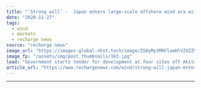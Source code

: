 ```yaml
---
title: "'Strong will' -  Japan enters large-scale offshore wind era with first fixed-bottom auctions"
date: "2020-11-27"
tags: 
  - wind
  - markets
  - recharge news
source: "recharge news"
image_url: "https://images-global.nhst.tech/image/ZS8yMytMRFlaeHlVZXZZV2pNYnA1ODNGd0UwUHVUYUJHYlhlOWRlMlJQTT0=/nhst/binary/b210ded48e7eae6793e7fba937bda2f1"
image_fp: "/assets/img/post_thumbnails/163.jpg"
lead: "Government starts tender for development at four sites off Akita and Chiba prefectures"
article_url: "https://www.rechargenews.com/wind/strong-will-japan-enters-large-scale-offshore-wind-era-with-first-fixed-bottom-auctions/2-1-920678"
---
```


---
